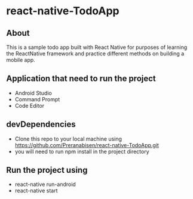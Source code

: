 # react-native-TodoApp
## About
This is a sample todo app built with React Native for purposes of learning the ReactNative framework and practice different methods on building a mobile app.
## Application that need to run the project
- Android Studio
- Command Prompt
- Code Editor 
## devDependencies
- Clone this repo to your local machine using https://github.com/Preranabisen/react-native-TodoApp.git
- you will need to run npm install in the project directory
## Run the project using 
- react-native run-android
- react-native start 
